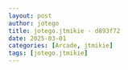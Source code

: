 ```yaml
---
layout: post
author: jotego
title: jotego.jtmikie - d893f72
date: 2025-03-01
categories: [Arcade, jtmikie]
tags: [jotego.jtmikie]
---
```


